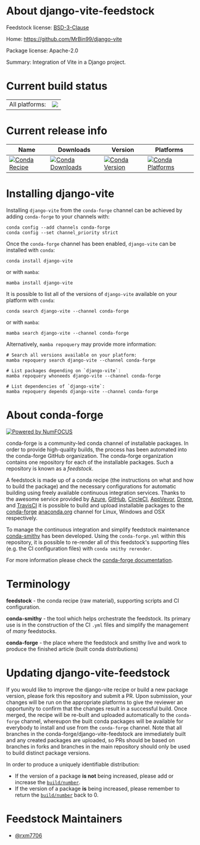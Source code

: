 About django-vite-feedstock
===========================

Feedstock license: [BSD-3-Clause](https://github.com/conda-forge/django-vite-feedstock/blob/main/LICENSE.txt)

Home: https://github.com/MrBin99/django-vite

Package license: Apache-2.0

Summary: Integration of Vite in a Django project.

Current build status
====================


<table><tr><td>All platforms:</td>
    <td>
      <a href="https://dev.azure.com/conda-forge/feedstock-builds/_build/latest?definitionId=21455&branchName=main">
        <img src="https://dev.azure.com/conda-forge/feedstock-builds/_apis/build/status/django-vite-feedstock?branchName=main">
      </a>
    </td>
  </tr>
</table>

Current release info
====================

| Name | Downloads | Version | Platforms |
| --- | --- | --- | --- |
| [![Conda Recipe](https://img.shields.io/badge/recipe-django--vite-green.svg)](https://anaconda.org/conda-forge/django-vite) | [![Conda Downloads](https://img.shields.io/conda/dn/conda-forge/django-vite.svg)](https://anaconda.org/conda-forge/django-vite) | [![Conda Version](https://img.shields.io/conda/vn/conda-forge/django-vite.svg)](https://anaconda.org/conda-forge/django-vite) | [![Conda Platforms](https://img.shields.io/conda/pn/conda-forge/django-vite.svg)](https://anaconda.org/conda-forge/django-vite) |

Installing django-vite
======================

Installing `django-vite` from the `conda-forge` channel can be achieved by adding `conda-forge` to your channels with:

```
conda config --add channels conda-forge
conda config --set channel_priority strict
```

Once the `conda-forge` channel has been enabled, `django-vite` can be installed with `conda`:

```
conda install django-vite
```

or with `mamba`:

```
mamba install django-vite
```

It is possible to list all of the versions of `django-vite` available on your platform with `conda`:

```
conda search django-vite --channel conda-forge
```

or with `mamba`:

```
mamba search django-vite --channel conda-forge
```

Alternatively, `mamba repoquery` may provide more information:

```
# Search all versions available on your platform:
mamba repoquery search django-vite --channel conda-forge

# List packages depending on `django-vite`:
mamba repoquery whoneeds django-vite --channel conda-forge

# List dependencies of `django-vite`:
mamba repoquery depends django-vite --channel conda-forge
```


About conda-forge
=================

[![Powered by
NumFOCUS](https://img.shields.io/badge/powered%20by-NumFOCUS-orange.svg?style=flat&colorA=E1523D&colorB=007D8A)](https://numfocus.org)

conda-forge is a community-led conda channel of installable packages.
In order to provide high-quality builds, the process has been automated into the
conda-forge GitHub organization. The conda-forge organization contains one repository
for each of the installable packages. Such a repository is known as a *feedstock*.

A feedstock is made up of a conda recipe (the instructions on what and how to build
the package) and the necessary configurations for automatic building using freely
available continuous integration services. Thanks to the awesome service provided by
[Azure](https://azure.microsoft.com/en-us/services/devops/), [GitHub](https://github.com/),
[CircleCI](https://circleci.com/), [AppVeyor](https://www.appveyor.com/),
[Drone](https://cloud.drone.io/welcome), and [TravisCI](https://travis-ci.com/)
it is possible to build and upload installable packages to the
[conda-forge](https://anaconda.org/conda-forge) [anaconda.org](https://anaconda.org/)
channel for Linux, Windows and OSX respectively.

To manage the continuous integration and simplify feedstock maintenance
[conda-smithy](https://github.com/conda-forge/conda-smithy) has been developed.
Using the ``conda-forge.yml`` within this repository, it is possible to re-render all of
this feedstock's supporting files (e.g. the CI configuration files) with ``conda smithy rerender``.

For more information please check the [conda-forge documentation](https://conda-forge.org/docs/).

Terminology
===========

**feedstock** - the conda recipe (raw material), supporting scripts and CI configuration.

**conda-smithy** - the tool which helps orchestrate the feedstock.
                   Its primary use is in the construction of the CI ``.yml`` files
                   and simplify the management of *many* feedstocks.

**conda-forge** - the place where the feedstock and smithy live and work to
                  produce the finished article (built conda distributions)


Updating django-vite-feedstock
==============================

If you would like to improve the django-vite recipe or build a new
package version, please fork this repository and submit a PR. Upon submission,
your changes will be run on the appropriate platforms to give the reviewer an
opportunity to confirm that the changes result in a successful build. Once
merged, the recipe will be re-built and uploaded automatically to the
`conda-forge` channel, whereupon the built conda packages will be available for
everybody to install and use from the `conda-forge` channel.
Note that all branches in the conda-forge/django-vite-feedstock are
immediately built and any created packages are uploaded, so PRs should be based
on branches in forks and branches in the main repository should only be used to
build distinct package versions.

In order to produce a uniquely identifiable distribution:
 * If the version of a package **is not** being increased, please add or increase
   the [``build/number``](https://docs.conda.io/projects/conda-build/en/latest/resources/define-metadata.html#build-number-and-string).
 * If the version of a package **is** being increased, please remember to return
   the [``build/number``](https://docs.conda.io/projects/conda-build/en/latest/resources/define-metadata.html#build-number-and-string)
   back to 0.

Feedstock Maintainers
=====================

* [@rxm7706](https://github.com/rxm7706/)

